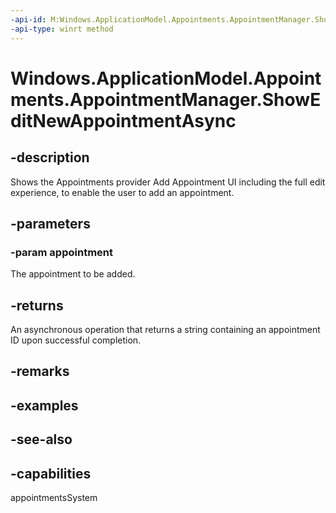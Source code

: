 ```yaml
---
-api-id: M:Windows.ApplicationModel.Appointments.AppointmentManager.ShowEditNewAppointmentAsync(Windows.ApplicationModel.Appointments.Appointment)
-api-type: winrt method
---
```


<!-- Method syntax
public Windows.Foundation.IAsyncOperation<string> ShowEditNewAppointmentAsync(Windows.ApplicationModel.Appointments.Appointment appointment)
-->

# Windows.ApplicationModel.Appointments.AppointmentManager.ShowEditNewAppointmentAsync

## -description
Shows the Appointments provider Add Appointment UI including the full edit experience, to enable the user to add an appointment.

## -parameters
### -param appointment
The appointment to be added.

## -returns
An asynchronous operation that returns a string containing an appointment ID upon successful completion.

## -remarks

## -examples

## -see-also

## -capabilities
appointmentsSystem

